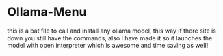 # Ollama-Menu
this is a bat file to call and install any ollama model, this way if there site is down you still have the commands, also I have made it so it launches the model with open interpreter which is awesome and time saving as well! 
